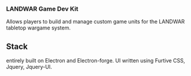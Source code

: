 ### LANDWAR Game Dev Kit
Allows players to build and manage custom game units for the LANDWAR tabletop wargame system.

## Stack
entirely built on Electron and Electron-forge.
UI written using Furtive CSS, Jquery, Jquery-UI.
